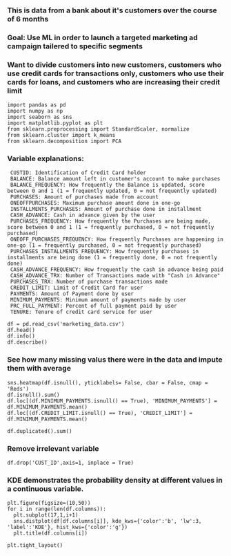 ### This is data from a bank about it's customers over the course of 6 months
### Goal: Use ML in order to launch a targeted marketing ad campaign tailered to specific segments
### Want to divide customers into new customers, customers who use credit cards for transactions only, customers who use their cards for loans, and customers who are increasing their credit limit

```python:
import pandas as pd
import numpy as np
import seaborn as sns
import matplotlib.pyplot as plt
from sklearn.preprocessing import StandardScaler, normalize
from sklearn.cluster import k_means
from sklearn.decomposition import PCA
```

### Variable explanations:
```
 CUSTID: Identification of Credit Card holder 
 BALANCE: Balance amount left in customer's account to make purchases
 BALANCE_FREQUENCY: How frequently the Balance is updated, score between 0 and 1 (1 = frequently updated, 0 = not frequently updated)
 PURCHASES: Amount of purchases made from account
 ONEOFFPURCHASES: Maximum purchase amount done in one-go
 INSTALLMENTS_PURCHASES: Amount of purchase done in installment
 CASH_ADVANCE: Cash in advance given by the user
 PURCHASES_FREQUENCY: How frequently the Purchases are being made, score between 0 and 1 (1 = frequently purchased, 0 = not frequently purchased)
 ONEOFF_PURCHASES_FREQUENCY: How frequently Purchases are happening in one-go (1 = frequently purchased, 0 = not frequently purchased)
 PURCHASES_INSTALLMENTS_FREQUENCY: How frequently purchases in installments are being done (1 = frequently done, 0 = not frequently done)
 CASH_ADVANCE_FREQUENCY: How frequently the cash in advance being paid
 CASH_ADVANCE_TRX: Number of Transactions made with "Cash in Advance"
 PURCHASES_TRX: Number of purchase transactions made
 CREDIT_LIMIT: Limit of Credit Card for user
 PAYMENTS: Amount of Payment done by user
 MINIMUM_PAYMENTS: Minimum amount of payments made by user  
 PRC_FULL_PAYMENT: Percent of full payment paid by user
 TENURE: Tenure of credit card service for user
```
```python:
df = pd.read_csv('marketing_data.csv')
df.head()
df.info()
df.describe()
```
### See how many missing valus there were in the data and impute them with average
```python:
sns.heatmap(df.isnull(), yticklabels= False, cbar = False, cmap = 'Reds')
df.isnull().sum()
df.loc[(df.MINIMUM_PAYMENTS.isnull() == True), 'MINIMUM_PAYMENTS'] = df.MINIMUM_PAYMENTS.mean()
df.loc[(df.CREDIT_LIMIT.isnull() == True), 'CREDIT_LIMIT'] = df.MINIMUM_PAYMENTS.mean()

df.duplicated().sum()
```
### Remove irrelevant variable
```python:
df.drop('CUST_ID',axis=1, inplace = True)
```
### KDE demonstrates the probability density at different values in a continuous variable.
```python:
plt.figure(figsize=(10,50))
for i in range(len(df.columns)):
  plt.subplot(17,1,i+1)
  sns.distplot(df[df.columns[i]], kde_kws={'color':'b', 'lw':3, 'label':'KDE'}, hist_kws={'color':'g'})
  plt.title(df.columns[i])

plt.tight_layout()
```
